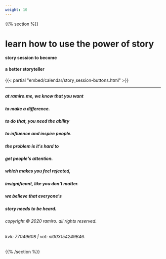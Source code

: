 ```yaml
---
weight: 10
---
```

{{% section %}}

# learn how to use the power of story
#### story session to become
#### a better storyteller

{{< partial "embed/calendar/story_session-buttons.html" >}}

---
##### at ramiro.me, we know that you want
##### to make a difference.
##### to do that, you need the ability
##### to influence and inspire people.

##### the problem is it's hard to
##### get people's attention.

##### which makes you feel rejected,
##### insignificant, like you don't matter.

##### we believe that everyone's
##### story needs to be heard.

###### copyright © 2020 ramiro. all rights reserved.
###### kvk: 77049608 | vat: nl003154249B46.


{{% /section %}}
